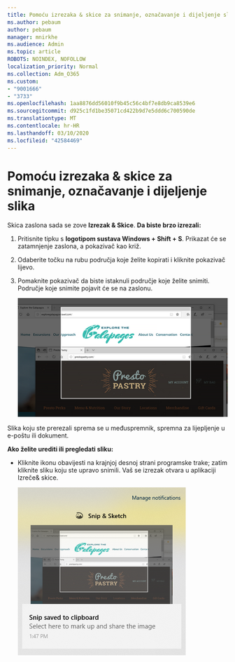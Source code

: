 ```yaml
---
title: Pomoću izrezaka & skice za snimanje, označavanje i dijeljenje slika
ms.author: pebaum
author: pebaum
manager: mnirkhe
ms.audience: Admin
ms.topic: article
ROBOTS: NOINDEX, NOFOLLOW
localization_priority: Normal
ms.collection: Adm_O365
ms.custom:
- "9001666"
- "3733"
ms.openlocfilehash: 1aa8876dd56010f9b45c56c4bf7e8db9ca8539e6
ms.sourcegitcommit: d925c1fd1be35071cd422b9d7e5ddd6c700590de
ms.translationtype: MT
ms.contentlocale: hr-HR
ms.lasthandoff: 03/10/2020
ms.locfileid: "42584469"
---
```

# <a name="use-snip--sketch-to-capture-mark-up-and-share-images"></a>Pomoću izrezaka & skice za snimanje, označavanje i dijeljenje slika

Skica zaslona sada se zove **Izrezak & Skice**. **Da biste brzo izrezali:**

1. Pritisnite tipku s **logotipom sustava Windows + Shift + S**. Prikazat će se zatamnjenje zaslona, a pokazivač kao križ. 

2. Odaberite točku na rubu područja koje želite kopirati i kliknite pokazivač lijevo. 

3. Pomaknite pokazivač da biste istaknuli područje koje želite snimiti. Područje koje snimite pojavit će se na zaslonu.

   ![slika označenog odabira](media/snipone.png)

Slika koju ste prerezali sprema se u međuspremnik, spremna za lijepljenje u e-poštu ili dokument. 

**Ako želite urediti ili pregledati sliku:** 

- Kliknite ikonu obavijesti na krajnjoj desnoj strani programske trake; zatim kliknite sliku koju ste upravo snimili. Vaš se izrezak otvara u aplikaciji Izreče& skice.

   ![slika slike koja se prikazuje u aplikaciji za izrezivanje](media/sniptwo.png)
